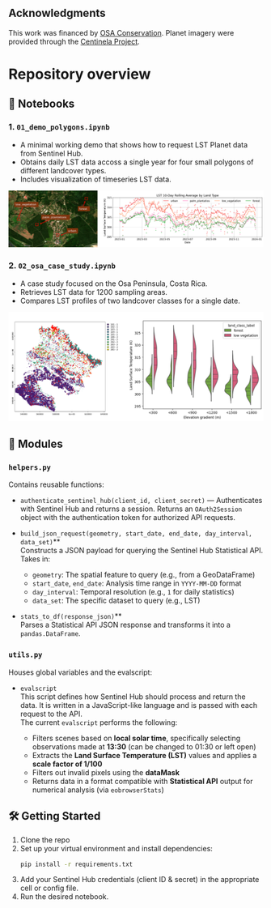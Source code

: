## Acknowledgments
This work was financed by [OSA Conservation](https://osaconservation.org/). Planet imagery were provided through the [Centinela Project](https://www.planet.com/project-centinela/).

# Repository overview
## 📓 Notebooks

### 1. `01_demo_polygons.ipynb`
- A minimal working demo that shows how to request LST Planet data from Sentinel Hub.
- Obtains daily LST data accoss a single year for four small polygons of different landcover types.
- Includes visualization of timeseries LST data.

![alt text](media/readme1.png) 

### 2. `02_osa_case_study.ipynb`
- A case study focused on the Osa Peninsula, Costa Rica.
- Retrieves LST data for 1200 sampling areas.
- Compares LST profiles of two landcover classes for a single date.

![alt text](media/readme2.png) 

## 🧰 Modules

### `helpers.py`
Contains reusable functions:
- `authenticate_sentinel_hub(client_id, client_secret)` — Authenticates with Sentinel Hub and returns a session. Returns an `OAuth2Session` object with the authentication token for authorized API requests.
- `build_json_request(geometry, start_date, end_date, day_interval, data_set)`**  
  Constructs a JSON payload for querying the Sentinel Hub Statistical API.  
  Takes in:
  - `geometry`: The spatial feature to query (e.g., from a GeoDataFrame)  
  - `start_date`, `end_date`: Analysis time range in `YYYY-MM-DD` format  
  - `day_interval`: Temporal resolution (e.g., `1` for daily statistics)  
  - `data_set`: The specific dataset to query (e.g., LST)

- `stats_to_df(response_json)`**  
  Parses a Statistical API JSON response and transforms it into a `pandas.DataFrame`.  


### `utils.py`
Houses global variables and the evalscript:

- `evalscript`  
  This script defines how Sentinel Hub should process and return the data. It is written in a JavaScript-like language and is passed with each request to the API.  
  The current `evalscript` performs the following:

  - Filters scenes based on **local solar time**, specifically selecting observations made at **13:30** (can be changed to 01:30 or left open)
  - Extracts the **Land Surface Temperature (LST)** values and applies a **scale factor of 1/100**
  - Filters out invalid pixels using the **dataMask**
  - Returns data in a format compatible with **Statistical API** output for numerical analysis (via `eobrowserStats`)

## 🛠️ Getting Started

1. Clone the repo
2. Set up your virtual environment and install dependencies:
    ```bash
    pip install -r requirements.txt
    ```
3. Add your Sentinel Hub credentials (client ID & secret) in the appropriate cell or config file.
4. Run the desired notebook.
